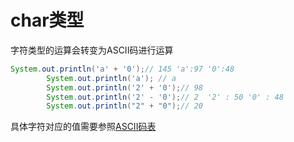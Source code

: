 # char类型
字符类型的运算会转变为ASCII码进行运算

```java
System.out.println('a' + '0');// 145 'a':97 '0':48
        System.out.println('a'); // a
        System.out.println('2' + '0');// 98
        System.out.println('2' - '0');// 2  '2' : 50 '0' : 48
        System.out.println("2" + "0");// 20
```

具体字符对应的值需要参照[ASCII码表](http://c.biancheng.net/c/ascii/)

‍

